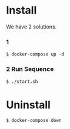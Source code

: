 # Install
We have 2 solutions.

### 1 
```
$ docker-compose up -d
```

### 2 Run Sequence
```
$ ./start.sh
```

# Uninstall

```
$ docker-compose down
```